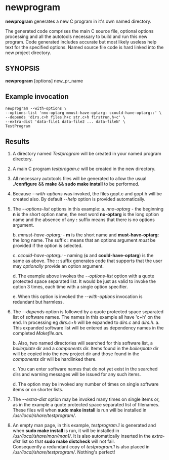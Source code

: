 # newprogram

**newprogram** generates a new C program in it's own named directory.

The generated code comprises the main C source file, optional options
processing and all the autotools necessary to build and run this new
program. Code generated includes accurate but most likely useless help
text for the specified options. Named source file code is hard linked
into the new project directory.

## SYNOPSIS

**newprogram** \[options] new_pr_name


## Example invocation

```
newprogram --with-options \
--options-list 'nno-optarg mmust-have-optarg: ccould-have-optarg::' \
--depends 'dirs.c+h files.h+c str.c+h firstrun.h+c' \
--extra-dist 'data-file1 data-file2 ... data-fileN' \
TestProgram
```

## Results

1. A directory named _Testprogram_ will be created in your named program
directory.

2. A main C program _testprogam.c_ will be created in the new directory.

3. All necessary autotools files will be generated to allow the usual
**./configure** && **make** && **sudo make install** to be performed.

4. Because *--with-options* was invoked, the files gopt.c and gopt.h
will be created also. By default *--help* option is provided
automatically.

5. The *--options-list* options in this example:
    a. *nno-optarg* - the beginning **n** is the short option name, the
    next word **no-optarg** is the long option name and the absence
    of any **:** suffix means that there is no options argument.

    b. *mmust-have-optarg:* - **m** is the short name and
    **must-have-optarg:** the long name. The suffix **:** means that an
    options argument _must_ be provided if the option is selected.

    c. *ccould-have-optarg::* - naming (**c** and **could-have-optarg**)
    is the same as above. The **::** suffix generates code that
    supports that the user may _optionally_ provide an option argument.

    d. The example above invokes the *--options-list* option with a
    quote protected space separated list. It would be just as valid to
    invoke the option 3 times, each time with a single option specifier.

    e. When this option is invoked the *--with-options* invocation is
    redundant but harmless.

6. The *--depends* option is followed by a quote protected space
separated list of software names. The names in this example all have
'c+h' on the end. In processing eg _dirs.c+h_ will be expanded to
_dirs.c_ and _dirs.h_.
    a. This expanded software list will be entered as dependency names
    in the completed _Makefile.am_.

    b. Also, two named directories will searched for this software
    list, a *boilerplate* dir and a *components* dir. Items found in
    the *boilerplate* dir will be copied into the new project dir and
    those found in the *components* dir will be hardlinked there.

    c. You can enter software names that do not yet exist in the
    searched dirs and warning messages will be issued for any such
    items.

    d. The option may be invoked any number of times on single software
    items or on shorter lists.

7. The *--extra-dist* option may be invoked many times on single items
or, as in the example a quote protected space separated list of
filenames. These files will when **sudo make install** is run will be
installed in */usr/local/share/testprogram/*.

8. An empty man page, in this example, *testprogram.1* is generated and
when **sudo make install** is run, it will be installed in
 */usr/local/share/man/man1/*. It is also automatically inserted in the
 *extra-dist* list so that **sudo make distcheck** will not fail.<br />
 Consequently a redundant copy of *testprogram.1* is also placed in
 */usr/local/share/testprogram/*. Nothing's perfect!


